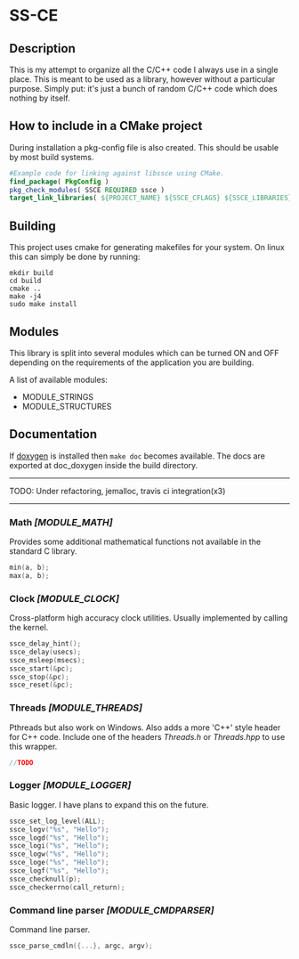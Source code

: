 # SS-CE

## Description

This is my attempt to organize all the C/C++ code I always use in a single place. This is meant to be used as a library, however without a particular purpose. Simply put: it's just a bunch of random C/C++ code which does nothing by itself.

## How to include in a CMake project

During installation a pkg-config file is also created. This should be usable by most build systems.

```CMake
#Example code for linking against libssce using CMake.
find_package( PkgConfig )
pkg_check_modules( SSCE REQUIRED ssce )
target_link_libraries( ${PROJECT_NAME} ${SSCE_CFLAGS} ${SSCE_LIBRARIES} )
```

## Building

This project uses cmake for generating makefiles for your system.
On linux this can simply be done by running:

```Shell
mkdir build
cd build
cmake ..
make -j4
sudo make install
```

## Modules

This library is split into several modules which can be turned ON and OFF depending on the requirements of the application you are building.

A list of available modules:

- MODULE\_STRINGS
- MODULE\_STRUCTURES

## Documentation

If [doxygen](www.doxygen.org) is installed then `make doc` becomes available. The docs are exported at doc_doxygen inside the build directory.

---

TODO: Under refactoring, jemalloc, travis ci integration(x3)

---

### Math _[MODULE\_MATH]_

Provides some additional mathematical functions not available in the standard C library.

```C
min(a, b);
max(a, b);
```

### Clock _[MODULE\_CLOCK]_

Cross-platform high accuracy clock utilities. Usually implemented by calling the kernel.

```C
ssce_delay_hint();
ssce_delay(usecs);
ssce_msleep(msecs);
ssce_start(&pc);
ssce_stop(&pc);
ssce_reset(&pc);
```

### Threads _[MODULE\_THREADS]_

Pthreads but also work on Windows. Also adds a more 'C++' style header for C++ code.
Include one of the headers *Threads.h* or *Threads.hpp* to use this wrapper.

```C
//TODO
```

### Logger _[MODULE\_LOGGER]_

Basic logger. I have plans to expand this on the future.

```C
ssce_set_log_level(ALL);
ssce_logv("%s", "Hello");
ssce_logd("%s", "Hello");
ssce_logi("%s", "Hello");
ssce_logw("%s", "Hello");
ssce_loge("%s", "Hello");
ssce_logf("%s", "Hello");
ssce_checknull(p);
ssce_checkerrno(call_return);
```

### Command line parser _[MODULE\_CMDPARSER]_

Command line parser.

```C
ssce_parse_cmdln({...}, argc, argv);
```